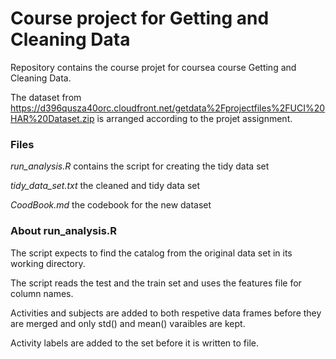 # Course project for Getting and Cleaning Data

Repository contains the course projet for coursea course Getting and Cleaning Data.

The dataset from https://d396qusza40orc.cloudfront.net/getdata%2Fprojectfiles%2FUCI%20HAR%20Dataset.zip is arranged according to the projet assignment.

### Files 
*run_analysis.R* contains the script for creating the tidy data set

*tidy_data_set.txt* the cleaned and tidy data set

*CoodBook.md* the codebook for the new dataset


### About run_analysis.R
The script expects to find the catalog from the original data set in its working directory.


The script reads the test and the train set and uses the features file for column names.


Activities and subjects are added to both respetive data frames before they are merged and only std() and mean() varaibles are kept.


Activity labels are added to the set before it is written to file.
